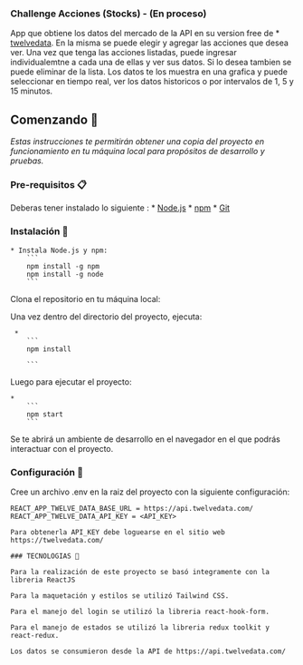 ### Challenge Acciones (Stocks) - (En proceso)

App que obtiene los datos del mercado de la API en su version free de  * [twelvedata](https://api.twelvedata.com/ ).
En la misma se puede elegir y agregar las acciones que desea ver. 
Una vez que tenga las acciones listadas, puede ingresar individualemtne a cada una de ellas y ver sus datos. Si lo desea tambien se puede eliminar de la lista.
Los datos te los muestra en una grafica y puede seleccionar en tiempo real, ver los datos historicos o por intervalos de 1, 5 y 15 minutos. 

## Comenzando 🚀

_Estas instrucciones te permitirán obtener una copia del proyecto en funcionamiento en tu máquina local para propósitos de desarrollo y pruebas._


### Pre-requisitos 📋
Deberas tener instalado lo siguiente :
    * [Node.js](https://nodejs.org/)
    * [npm](https://www.npmjs.com/)
    * [Git](https://git-scm.com/)

    
### Instalación 🔧

    * Instala Node.js y npm:
        ```
        npm install -g npm
        npm install -g node
        ```
  Clona el repositorio en tu máquina local:

  Una vez dentro del directorio del proyecto, ejecuta:

     *
        ```
        npm install
        
        ```

  Luego para ejecutar el proyecto:

    *
        ```
        npm start
        ```
  Se te abrirá un ambiente de desarrollo en el navegador en el que podrás interactuar con el proyecto.
  
### Configuración 🔧

Cree un archivo .env en la raiz del proyecto con la siguiente configuración:
```
REACT_APP_TWELVE_DATA_BASE_URL = https://api.twelvedata.com/
REACT_APP_TWELVE_DATA_API_KEY = <API_KEY>
 
Para obtenerla API_KEY debe loguearse en el sitio web https://twelvedata.com/

### TECNOLOGIAS 🔧

Para la realización de este proyecto se basó integramente con la libreria ReactJS

Para la maquetación y estilos se utilizó Tailwind CSS.

Para el manejo del login se utilizó la libreria react-hook-form.

Para el manejo de estados se utilizó la libreria redux toolkit y  react-redux.

Los datos se consumieron desde la API de https://api.twelvedata.com/ 
